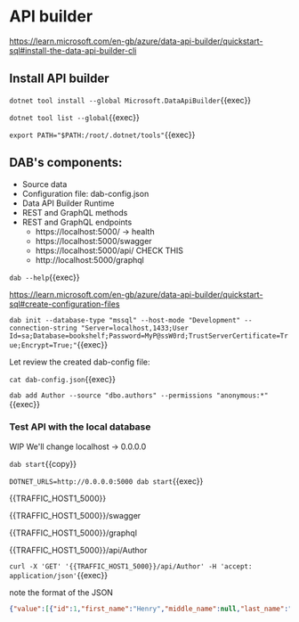 # API builder


https://learn.microsoft.com/en-gb/azure/data-api-builder/quickstart-sql#install-the-data-api-builder-cli

## Install API builder

`dotnet tool install --global Microsoft.DataApiBuilder`{{exec}}

`dotnet tool list --global`{{exec}}

`export PATH="$PATH:/root/.dotnet/tools"`{{exec}}




## DAB's components:

- Source data
- Configuration file: dab-config.json
- Data API Builder Runtime
- REST and GraphQL methods
- REST and GraphQL endpoints
  - https://localhost:5000/ -> health
  - https://localhost:5000/swagger
  - https://localhost:5000/api/<name>   CHECK THIS
  - http://localhost:5000/graphql

`dab --help`{{exec}}


https://learn.microsoft.com/en-gb/azure/data-api-builder/quickstart-sql#create-configuration-files

`dab init --database-type "mssql" --host-mode "Development" --connection-string "Server=localhost,1433;User Id=sa;Database=bookshelf;Password=MyP@ssW0rd;TrustServerCertificate=True;Encrypt=True;"`{{exec}}


Let review the created dab-config file:

`cat dab-config.json`{{exec}}


`dab add Author --source "dbo.authors" --permissions "anonymous:*"`{{exec}}

### Test API with the local database


WIP We'll change localhost -> 0.0.0.0

`dab start`{{copy}}

`DOTNET_URLS=http://0.0.0.0:5000 dab start`{{exec}}

{{TRAFFIC_HOST1_5000}}

{{TRAFFIC_HOST1_5000}}/swagger

{{TRAFFIC_HOST1_5000}}/graphql

{{TRAFFIC_HOST1_5000}}/api/Author

`curl -X 'GET' '{{TRAFFIC_HOST1_5000}}/api/Author' -H 'accept: application/json'`{{exec}}

note the format of the JSON

```JSON
{"value":[{"id":1,"first_name":"Henry","middle_name":null,"last_name":"Ross"},{"id":2,"first_name":"Jacob","middle_name":"A.","last_name":"Hancock"}]}
```
